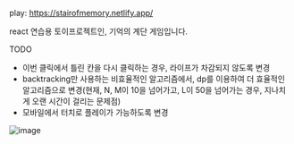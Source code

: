 
play: https://stairofmemory.netlify.app/


react 연습용 토이프로젝트인, 기억의 계단 게임입니다.

TODO
- 이번 클릭에서 틀린 칸을 다시 클릭하는 경우, 라이프가 차감되지 않도록 변경
- backtracking만 사용하는 비효율적인 알고리즘에서, dp를 이용하여 더 효율적인 알고리즘으로 변경(현재, N, M이 10을 넘어가고, L이 50을 넘어가는 경우, 지나치게 오랜 시간이 걸리는 문제점)
- 모바일에서 터치로 플레이가 가능하도록 변경
  


![image](https://github.com/Chwangsky/game/assets/25474943/b3c2fb2a-2c96-4dc5-8921-9e75e942fa99)

